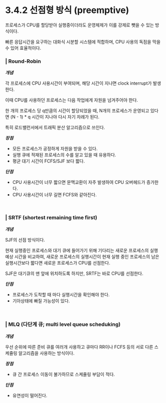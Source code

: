 # 3.4.2 선점형 방식 (preemptive)

프로세스가 CPU를 할당받아 실행중이더라도 운영체제가 이를 강제로 뺏을 수 있는 방식이다.

빠른 응답시간을 요구하는 대화식 시분할 시스템에 적합하며, CPU 사용의 독점을 막을 수 있어 효율적이다.

### | Round-Robin

<b> _개념_ </b>

각 프로세스에 CPU 사용시간이 부여되며, 해당 시간이 지나면 clock interrupt가 발생한다.

이때 CPU를 사용하던 프로세스는 다음 작업에게 자원을 넘겨주어야 한다.

한 개의 프로세스 당 q만큼의 시간이 할당되었을 때, N개의 프로세스가 운영되고 있다면 (N - 1) \* q 시간이 지나야 다시 자기 차례가 된다.

특히 로드밸런서에서 트래픽 분산 알고리즘으로 쓰인다.

<b> _장점_ </b>

- 모든 프로세스가 공정하게 자원을 받을 수 있다.
- 실행 큐에 적재된 프로세스의 수를 알고 있을 때 유용하다.
- 평균 대기 시간이 FCFS/SJF 보다 짧다.

<b> _단점_ </b>

- CPU 사용시간이 너무 짧으면 문맥교환이 자주 발생하여 CPU 오버헤드가 증가한다.
- CPU 사용시간이 너무 길면 FCFS와 같아진다.

<br />

### | SRTF (shortest remaining time first)

<b> _개념_ </b>

SJF의 선점 방식이다.

현재 실행중인 프로세스와 대기 큐에 들어가기 위해 기다리는 새로운 프로세스의 실행 예상 시간을 비교하여, 새로운 프로세스의 실행시간이 현재 실행 중인 프로세스의 남은 실행시간보다 짧다면 새로운 프로세스가 CPU를 선점한다.

SJF은 대기큐의 맨 앞에 위치하도록 하지만, SRTF는 바로 CPU를 선점한다.

<b> _단점_ </b>

- 프로세스가 도착할 때 마다 실행시간을 확인해야 한다.
- 기아상태에 빠질 가능성이 있다.

<br />

### | MLQ (다단계 큐; multi level queue scheduking)

<b> _개념_ </b>

우선 순위에 따른 준비 큐를 여러개 사용하고 큐마다 RR이나 FCFS 등의 서로 다른 스케쥴링 알고리즘을 사용하는 방식이다.

<b> _장점_ </b>

- 큐 간 프로세스 이동이 불가하므로 스케쥴링 부담이 적다.

<b> _단점_ </b>

- 유연성이 떨어진다.
